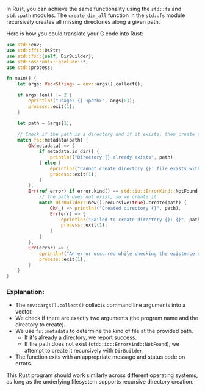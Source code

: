 In Rust, you can achieve the same functionality using the `std::fs` and `std::path` modules. The `create_dir_all` function in the `std::fs` module recursively creates all missing directories along a given path.

Here is how you could translate your C code into Rust:

```rust
use std::env;
use std::ffi::OsStr;
use std::fs::{self, DirBuilder};
use std::os::unix::prelude::*;
use std::process;

fn main() {
    let args: Vec<String> = env::args().collect();

    if args.len() != 2 {
        eprintln!("usage: {} <path>", args[0]);
        process::exit(1);
    }

    let path = &args[1];
    
    // Check if the path is a directory and if it exists, then create the missing directories
    match fs::metadata(path) {
        Ok(metadata) => {
            if metadata.is_dir() {
                println!("Directory {} already exists", path);
            } else {
                eprintln!("Cannot create directory {}: file exists with the same name", path);
                process::exit(1);
            }
        },
        Err(ref error) if error.kind() == std::io::ErrorKind::NotFound => {
            // The path does not exist, so we create it
            match DirBuilder::new().recursive(true).create(path) {
                Ok(_) => println!("Created directory {}", path),
                Err(err) => {
                    eprintln!("Failed to create directory {}: {}", path, err);
                    process::exit(1);
                }
            }
        },
        Err(error) => {
            eprintln!("An error occurred while checking the existence of {}: {}", path, error);
            process::exit(1);
        }
    }
}
```

### Explanation:
- The `env::args().collect()` collects command line arguments into a vector.
- We check if there are exactly two arguments (the program name and the directory to create).
- We use `fs::metadata` to determine the kind of file at the provided path.
  - If it's already a directory, we report success.
  - If the path does not exist (`std::io::ErrorKind::NotFound`), we attempt to create it recursively with `DirBuilder`.
- The function exits with an appropriate message and status code on errors.

This Rust program should work similarly across different operating systems, as long as the underlying filesystem supports recursive directory creation.

